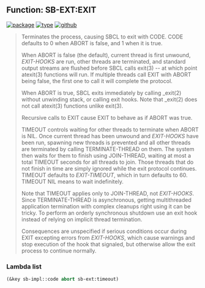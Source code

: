 ## Function: SB-EXT:EXIT
[![package](https://img.shields.io/badge/Package-SB--EXT-5f9ea0.svg?style=social&colorA=999999)](../) [![type](https://img.shields.io/badge/Type-Function-5f9ea0.svg?style=social&colorA=999999)](../#function) [![github](https://img.shields.io/badge/GitHub-View_the_source-5f9ea0.svg?style=social&colorA=999999&logo=github)](https://github.com/sbcl/sbcl/blob/master/src/code/cold-init.lisp/) 

> Terminates the process, causing SBCL to exit with CODE. CODE
> defaults to 0 when ABORT is false, and 1 when it is true.
> 
> When ABORT is false (the default), current thread is first unwound,
> *EXIT-HOOKS* are run, other threads are terminated, and standard
> output streams are flushed before SBCL calls exit(3) -- at which point
> atexit(3) functions will run. If multiple threads call EXIT with ABORT
> being false, the first one to call it will complete the protocol.
> 
> When ABORT is true, SBCL exits immediately by calling _exit(2) without
> unwinding stack, or calling exit hooks. Note that _exit(2) does not
> call atexit(3) functions unlike exit(3).
> 
> Recursive calls to EXIT cause EXIT to behave as if ABORT was true.
> 
> TIMEOUT controls waiting for other threads to terminate when ABORT is
> NIL. Once current thread has been unwound and *EXIT-HOOKS* have been
> run, spawning new threads is prevented and all other threads are
> terminated by calling TERMINATE-THREAD on them. The system then waits
> for them to finish using JOIN-THREAD, waiting at most a total TIMEOUT
> seconds for all threads to join. Those threads that do not finish
> in time are simply ignored while the exit protocol continues. TIMEOUT
> defaults to *EXIT-TIMEOUT*, which in turn defaults to 60. TIMEOUT NIL
> means to wait indefinitely.
> 
> Note that TIMEOUT applies only to JOIN-THREAD, not *EXIT-HOOKS*. Since
> TERMINATE-THREAD is asynchronous, getting multithreaded application
> termination with complex cleanups right using it can be tricky. To
> perform an orderly synchronous shutdown use an exit hook instead of
> relying on implicit thread termination.
> 
> Consequences are unspecified if serious conditions occur during EXIT
> excepting errors from *EXIT-HOOKS*, which cause warnings and stop
> execution of the hook that signaled, but otherwise allow the exit
> process to continue normally.

### Lambda list
```cl
(&key sb-impl::code abort sb-ext:timeout)
```
